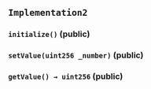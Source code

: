 ## `Implementation2`






### `initialize()` (public)





### `setValue(uint256 _number)` (public)





### `getValue() → uint256` (public)








